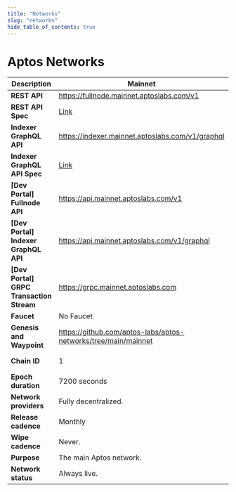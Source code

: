 ```yaml
---
title: "Networks"
slug: "networks"
hide_table_of_contents: true
---
```


# Aptos Networks

| Description                              | Mainnet                                                                                                              | Testnet                                                                                                                         | Devnet                                                                                                                         |
| ---------------------------------------- | -------------------------------------------------------------------------------------------------------------------- | ------------------------------------------------------------------------------------------------------------------------------- | ------------------------------------------------------------------------------------------------------------------------------ |
| **REST API**                             | https://fullnode.mainnet.aptoslabs.com/v1                                                                            | https://fullnode.testnet.aptoslabs.com/v1                                                                                       | https://fullnode.devnet.aptoslabs.com/v1                                                                                       |
| **REST API Spec**                        | <a href="https://fullnode.mainnet.aptoslabs.com/v1/spec#/">Link</a>                                                  | <a href="https://fullnode.testnet.aptoslabs.com/v1/spec#/">Link</a>                                                             | <a href="https://fullnode.devnet.aptoslabs.com/v1/spec#/">Link</a>                                                             |
| **Indexer GraphQL API**                  | https://indexer.mainnet.aptoslabs.com/v1/graphql                                                                     | https://indexer-testnet.staging.gcp.aptosdev.com/v1/graphql                                                                     | https://indexer-devnet.staging.gcp.aptosdev.com/v1/graphql                                                                     |
| **Indexer GraphQL API Spec**             | <a href="https://cloud.hasura.io/public/graphiql?endpoint=https://indexer.mainnet.aptoslabs.com/v1/graphql">Link</a> | <a href="https://cloud.hasura.io/public/graphiql?endpoint=https://indexer-testnet.staging.gcp.aptosdev.com/v1/graphql">Link</a> | <a href="https://cloud.hasura.io/public/graphiql?endpoint=https://indexer-devnet.staging.gcp.aptosdev.com/v1/graphql">Link</a> |
| **[Dev Portal] Fullnode API**            | https://api.mainnet.aptoslabs.com/v1                                                                                 | https://api.testnet.aptoslabs.com/v1                                                                                            | https://api.devnet.aptoslabs.com/v1                                                                                            |
| **[Dev Portal] Indexer GraphQL API**     | https://api.mainnet.aptoslabs.com/v1/graphql                                                                         | https://api.testnet.aptoslabs.com/v1/graphql                                                                                    | https://api.devnet.aptoslabs.com/v1/graphql                                                                                    |
| **[Dev Portal] GRPC Transaction Stream** | https://grpc.mainnet.aptoslabs.com                                                                                   | https://grpc.testnet.aptoslabs.com                                                                                              | https://grpc.devnet.aptoslabs.com                                                                                              |
| **Faucet**                               | No Faucet                                                                                                            | https://faucet.testnet.aptoslabs.com/                                                                                           | https://faucet.devnet.aptoslabs.com/                                                                                           |
| **Genesis and Waypoint**                 | https://github.com/aptos-labs/aptos-networks/tree/main/mainnet                                                       | https://github.com/aptos-labs/aptos-networks/tree/main/testnet                                                                  | https://github.com/aptos-labs/aptos-networks/tree/main/devnet                                                                  |
| **Chain ID**                             | 1                                                                                                                    | 2                                                                                                                               | [On Aptos Explorer **select Devnet from top right**](https://explorer.aptoslabs.com/?network=Devnet).                          |
| **Epoch duration**                       | 7200 seconds                                                                                                         | 7200 seconds                                                                                                                    | 7200 seconds                                                                                                                   |
| **Network providers**                    | Fully decentralized.                                                                                                 | Managed by Aptos Labs on behalf of Aptos Foundation.                                                                            | Managed by Aptos Labs on behalf of Aptos Foundation.                                                                           |
| **Release cadence**                      | Monthly                                                                                                              | Monthly                                                                                                                         | Weekly                                                                                                                         |
| **Wipe cadence**                         | Never.                                                                                                               | Never.                                                                                                                          | On update.                                                                                                                     |
| **Purpose**                              | The main Aptos network.                                                                                              | Long-lived test network.                                                                                                        | Bleeding edge and exploratory.                                                                                                 |
| **Network status**                       | Always live.                                                                                                         | Always live.                                                                                                                    | Almost always live, with brief interruptions during updates.                                                                   |

